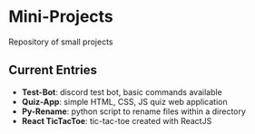 # Mini-Projects
Repository of small projects

## Current Entries
-  **Test-Bot**: discord test bot, basic commands available
-  **Quiz-App**: simple HTML, CSS, JS quiz web application
-  **Py-Rename**: python script to rename files within a directory
-  **React TicTacToe**: tic-tac-toe created with ReactJS